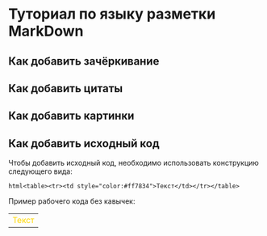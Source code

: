 # Туториал по языку разметки MarkDown

## Как добавить зачёркивание
## Как добавить цитаты
## Как добавить картинки
## Как добавить исходный код
Чтобы добавить исходный код, необходимо использовать конструкцию следующего вида:
```
html<table><tr><td style="color:#ff7834">Текст</td></tr></table>
```
Пример рабочего кода без кавычек:
<table><tr><td style="color:#FFD700">Текст</td></tr></table>